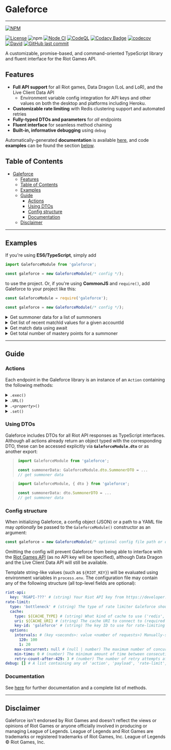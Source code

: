 # Galeforce

---

[![NPM](https://nodei.co/npm/galeforce.png?compact=true)](https://www.npmjs.com/package/galeforce)

[![License](https://img.shields.io/badge/License-Apache%202.0-blue.svg)](https://opensource.org/licenses/Apache-2.0)
![npm](https://img.shields.io/npm/dt/galeforce)
[![Node CI](https://github.com/bcho04/galeforce/workflows/Node%20CI/badge.svg)](https://github.com/bcho04/galeforce/workflows/Node%20CI/badge.svg)
[![CodeQL](https://github.com/bcho04/galeforce/workflows/CodeQL/badge.svg)](https://github.com/bcho04/galeforce/workflows/CodeQL/badge.svg)
[![Codacy Badge](https://app.codacy.com/project/badge/Grade/18a92440f7a5457db04632699c3546a6)](https://www.codacy.com/gh/bcho04/galeforce/dashboard?utm_source=github.com&amp;utm_medium=referral&amp;utm_content=bcho04/galeforce&amp;utm_campaign=Badge_Grade)
[![codecov](https://codecov.io/gh/bcho04/galeforce/branch/master/graph/badge.svg?token=7BJHF5KVX9)](https://codecov.io/gh/bcho04/galeforce)
[![David](https://david-dm.org/bcho04/galeforce.svg)](https://david-dm.org/bcho04/galeforce)
[![GitHub last commit](https://img.shields.io/github/last-commit/bcho04/galeforce.svg?style=flat)](https://img.shields.io/github/last-commit/bcho04/galeforce.svg?style=flat)

A customizable, promise-based, and command-oriented TypeScript library and fluent interface for the Riot Games API.

## Features

- **Full API support** for all Riot games, Data Dragon (LoL and LoR), and the Live Client Data API
  - Environment variable config integration for API keys and other values on both the desktop and platforms including Heroku.
- **Customizable rate limiting** with Redis clustering support and automated retries
- **Fully-typed DTOs and parameters** for *all* endpoints
- **Fluent interface** for seamless method chaining
- **Built-in, informative debugging** using `debug`

Automatically-generated **documentation** is available [here](https://bcho04.github.io/galeforce/), and code **examples** can be found the section [below](#guide).

## Table of Contents

- [Galeforce](#galeforce)
  - [Features](#features)
  - [Table of Contents](#table-of-contents)
  - [Examples](#examples)
  - [Guide](#guide)
    - [Actions](#actions)
    - [Using DTOs](#using-dtos)
    - [Config structure](#config-structure)
    - [Documentation](#documentation)
  - [Disclaimer](#disclaimer)

---

## Examples

If you're using **ES6/TypeScript**, simply add

```typescript
import GaleforceModule from 'galeforce';

const galeforce = new GaleforceModule(/* config */);
```

to use the project. Or, if you're using **CommonJS** and `require()`, add Galeforce to your project like this:

```javascript
const GaleforceModule = require('galeforce');

const galeforce = new GaleforceModule(/* config */);
```

<details>
<summary>Get summoner data for a list of summoners</summary>

```javascript
const summoners = ['a', 'b', 'c'];
const promises = summoners.map(summoner => galeforce.lol.summoner()
  .region(galeforce.regions.lol.NORTH_AMERICA)
  .name(summoner)
  .exec()
); // list of request promises
Promise.all(promises).then((result) => {
  console.log(result); // [{ name: 'a', ... }, ...]
});
```

</details>

<details>
<summary>Get list of recent matchId values for a given accountId</summary>

```javascript
const matchIds = (await galeforce.lol.match.list()
  .region(galeforce.regions.lol.NORTH_AMERICA)
  .accountId(accountId)
  .exec())
  .matches.map(matchInfo => matchInfo.gameId);
```

</details>

<details>
<summary>Get match data using await</summary>

```javascript
const matchData = await galeforce.lol.match.match()
  .region(galeforce.regions.lol.NORTH_AMERICA)
  .matchId(matchId)
  .exec();
```

</details>

<details>
<summary>Get total number of mastery points for a summoner</summary>

```javascript
const totalMasteryPoints = (await galeforce.lol.mastery.list()
  .region(galeforce.regions.lol.NORTH_AMERICA)
  .summonerId(summonerId)
  .exec())
  .reduce((previous, current) => previous + current.championPoints, 0);
```

</details>

---

## Guide

### Actions

Each endpoint in the Galeforce library is an instance of an `Action` containing the following methods:

<details>
<summary><code>.exec()</code></summary>

> Executes the `Action` with the parameters set by methods such as `.region()`, `.summonerId()`, etc., returning a *Promise*.
>
> **Example**
>
> ```javascript
> /* Gets Valorant platform and status data. */
> galeforce.val.status() // Target the /val/status/v1/platform-data endpoint
>   .region(galeforce.regions.val.NORTH_AMERICA) // See below for documentation.
>   .exec() // Sends a Valorant server status request to the val-status-v1 endpoint
>   .then((data) => { // Use the returned data
>     /* manipulate status data */
>   });
> ```
>
</details>

<details>
<summary><code>.URL()</code></summary>

> Returns the endpoint URL associated with the `Action` and its previously-set parameters.
>
> **Example**
>
> ```javascript
> /* Gets the Data Dragon URL associated with the Galeforce icon. */
> const galeforceURL = galeforce.ddragon.item.art() // Fetch item icon art from Data Dragon
>   .version('11.9.1') // See the .<property>() section for documentation. Sets the version to retrieve data from.
>   .assetId('6671') // See below for documentation. Get the icon for the Galeforce item.
>   .URL(); // Get the encoded URL corresponding with the selected endpoint as a string.
> 
> console.log(galeforceURL); // 'https://ddragon.leagueoflegends.com/cdn/11.9.1/img/item/6671.png'
> ```
>
</details>

<details>
<summary><code>.<em>&lt;property&gt;</em>()</code></summary>

> Sets the *property* (`region`, `summonerId`, `puuid`, etc.) in the Action request payload. Different methods are exposed for each endpoint depending on the required path, query, and body parameters.
>
> **Example**
>
> ```javascript
> /* Gets current game info for a specific summonerId. */
> const currentGameInfo = await galeforce.lol.spectator.active() // Target the /lol/spectator/v4/active-games/by-summoner/{summonerId} endpoint
>   .region(galeforce.regions.lol.NORTH_AMERICA) // Sets the request region to 'na1' (i.e., target the NA server)
>   .summonerId('summonerId') // Sets the request summonerId to 'summonerId'
>   .exec(); // See .exec() above.
> ```
>
> `.<property>()` methods may only be called once and are removed from the Action after being used.
>
> ```javascript
> /* Gets current game info for a specific summonerId. */
> const currentGameInfo = await galeforce.lol.spectator.active() // Target the /lol/spectator/v4/active-games/by-summoner/{summonerId} endpoint
>   .region(galeforce.regions.lol.NORTH_AMERICA) // Sets the request region to 'na1' (i.e., target the NA server)
>   .region(galeforce.regions.lol.KOREA) // galeforce.lol.spectator.active(...).region(...).region is not a function
> ```
>
</details>

<details>
<summary><code>.set()</code></summary>

> Sets multiple *properties* (`region`, `summonerId`, `puuid`, etc.) in the Action request payload simultaneously.
>
> **Example**
>
> ```javascript
> /* Gets league entries for a given Teamfight Tactics ranked league. */
> const TFTLeagueInfo = await galeforce.tft.league.entries() // Target the /tft/league/v1/entries/{tier}/{division} endpoint
>   .set({ // Set multiple Action payload properties simultaneously
>     region: galeforce.regions.lol.NORTH_AMERICA, // Sets the request region to 'na1' (i.e., target the NA server)
>     tier: galeforce.tiers.DIAMOND, // Sets the request tier to 'DIAMOND' (i.e., search for players in Diamond)
>     division: galeforce.divisions.IV, // Sets the request division to 'IV' (i.e., search for players in division IV of their tier)
>   })
>   .exec(); // See .exec() above.
> ```
>
</details>

### Using DTOs

Galeforce includes DTOs for all Riot API responses as TypeScript interfaces. Although all actions already return an object typed with the corresponding DTO, these can be accessed explicitly via **`GaleforceModule.dto`** or as another export:
  >
  > ```typescript
  > import GaleforceModule from 'galeforce';
  > 
  > const summonerData: GaleforceModule.dto.SummonerDTO = ... 
  > // get summoner data
  > ```

  > ```typescript
  > import GaleforceModule, { dto } from 'galeforce';
  > 
  > const summonerData: dto.SummonerDTO = ...
  > // get summoner data
  > ```

### Config structure

When initializing Galeforce, a config object (JSON) or a path to a YAML file may *optionally* be passed to the `GaleforceModule()` constructor as an argument:

```javascript
const galeforce = new GaleforceModule(/* optional config file path or object */);
```

Omitting the config will prevent Galeforce from being able to interface with the [Riot Games API](https://developer.riotgames.com/) (as no API key will be specified), although Data Dragon and the Live Client Data API will still be available.

Template string-like values (such as `${RIOT_KEY}`) will be evaluated using environment variables in `process.env`. The configuration file may contain any of the following structure (all top-level fields are optional):

```yaml
riot-api:
  key: 'RGAPI-???' # (string) Your Riot API key from https://developer.riotgames.com
rate-limit:
  type: 'bottleneck' # (string) The type of rate limiter Galeforce should use ('bottleneck', 'null')
  cache:
    type: ${CACHE_TYPE} # (string) What kind of cache to use ('redis', 'internal')
    uri: ${CACHE_URI} # (string) The cache URI to connect to (required for 'redis' cache)
    key-id: 'galeforce' # (string) The key ID to use for rate-limiting keys in the Redis cache
  options:
    intervals: # (key <seconds>: value <number of requests>) Manually-set local rate limits, applied per region
      120: 100
      1: 20
    max-concurrent: null # (null | number) The maximum number of concurrent requests allowed. Setting to null allows unlimited concurrent requests.
    min-time: 0 # (number) The minimum amount of time between consecutive requests
    retry-count-after-429: 3 # (number) The number of retry attempts after an HTTP 429 error is received, delayed by response header
debug: [] # A list containing any of 'action', 'payload', 'rate-limit', 'riot-api', '*' (all)
```

### Documentation

See [here](https://bcho04.github.io/galeforce/) for further documentation and a complete list of methods.

---

## Disclaimer

Galeforce isn't endorsed by Riot Games and doesn't reflect the views or opinions of Riot Games or anyone officially involved in producing or managing League of Legends. League of Legends and Riot Games are trademarks or registered trademarks of Riot Games, Inc. League of Legends © Riot Games, Inc.
